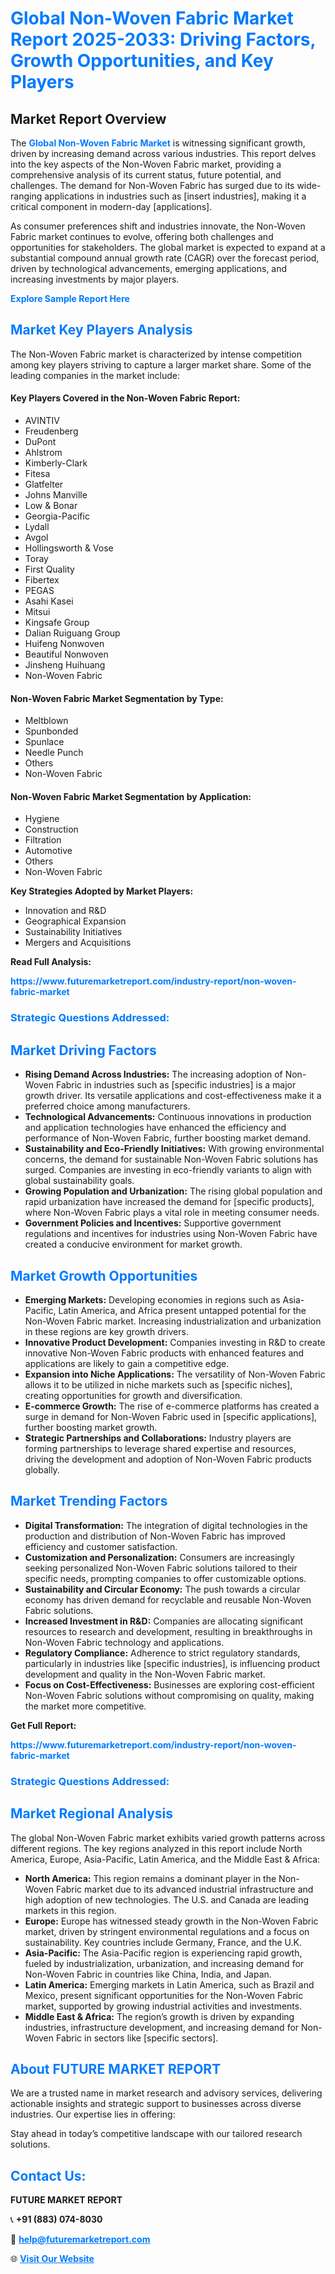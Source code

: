 <h1 style="color: #007BFF;">Global Non-Woven Fabric Market Report 2025-2033: Driving Factors, Growth Opportunities, and Key Players</h1>

<section id="overview">
<h2>Market Report Overview</h2>
<p>The <a href="https://www.futuremarketreport.com/industry-report/non-woven-fabric-market" style="color: #007BFF; text-decoration: none;"><strong>Global Non-Woven Fabric Market</strong></a> is witnessing significant growth, driven by increasing demand across various industries. This report delves into the key aspects of the Non-Woven Fabric market, providing a comprehensive analysis of its current status, future potential, and challenges. The demand for Non-Woven Fabric has surged due to its wide-ranging applications in industries such as [insert industries], making it a critical component in modern-day [applications].</p>
<p>As consumer preferences shift and industries innovate, the Non-Woven Fabric market continues to evolve, offering both challenges and opportunities for stakeholders. The global market is expected to expand at a substantial compound annual growth rate (CAGR) over the forecast period, driven by technological advancements, emerging applications, and increasing investments by major players.</p>
</section>

<section id="overview">
<p><a href="https://www.futuremarketreport.com/request-sample/reportId=42037" style="color: #007BFF; text-decoration: none;"><strong>Explore Sample Report Here</strong></a></p>
</section>

<section id="key-players">
<h2 style="color: #007BFF;">Market Key Players Analysis</h2>
<p>The Non-Woven Fabric market is characterized by intense competition among key players striving to capture a larger market share. Some of the leading companies in the market include:</p>
<h4>Key Players Covered in the Non-Woven Fabric Report:</h4>
<ul><li>AVINTIV</li><li>Freudenberg</li><li>DuPont</li><li>Ahlstrom</li><li>Kimberly-Clark</li><li>Fitesa</li><li>Glatfelter</li><li>Johns Manville</li><li>Low &amp; Bonar</li><li>Georgia-Pacific</li><li>Lydall</li><li>Avgol</li><li>Hollingsworth &amp; Vose</li><li>Toray</li><li>First Quality</li><li>Fibertex</li><li>PEGAS</li><li>Asahi Kasei</li><li>Mitsui</li><li>Kingsafe Group</li><li>Dalian Ruiguang Group</li><li>Huifeng Nonwoven</li><li>Beautiful Nonwoven</li><li>Jinsheng Huihuang</li><li>Non-Woven Fabric</li></ul>
<h4>Non-Woven Fabric Market Segmentation by Type:</h4>
<ul><li>Meltblown</li><li>Spunbonded</li><li>Spunlace</li><li>Needle Punch</li><li>Others</li><li>Non-Woven Fabric</li></ul>

<h4>Non-Woven Fabric Market Segmentation by Application:</h4>
<ul><li>Hygiene</li><li>Construction</li><li>Filtration</li><li>Automotive</li><li>Others</li><li>Non-Woven Fabric</li></ul>
<p><strong>Key Strategies Adopted by Market Players:</strong></p>
<ul>
<li>Innovation and R&D</li>
<li>Geographical Expansion</li>
<li>Sustainability Initiatives</li>
<li>Mergers and Acquisitions</li>
</ul>
</section>

<section>
<p><strong>Read Full Analysis: </strong></p><a href="https://www.futuremarketreport.com/industry-report/non-woven-fabric-market" style="color: #007BFF; text-decoration: none;"><strong>https://www.futuremarketreport.com/industry-report/non-woven-fabric-market</strong></a>
<h3 style="color: #007BFF;">Strategic Questions Addressed:</h3>
</section>

<section id="driving-factors">
<h2 style="color: #007BFF;">Market Driving Factors</h2>
<ul>
<li><strong>Rising Demand Across Industries:</strong> The increasing adoption of Non-Woven Fabric in industries such as [specific industries] is a major growth driver. Its versatile applications and cost-effectiveness make it a preferred choice among manufacturers.</li>
<li><strong>Technological Advancements:</strong> Continuous innovations in production and application technologies have enhanced the efficiency and performance of Non-Woven Fabric, further boosting market demand.</li>
<li><strong>Sustainability and Eco-Friendly Initiatives:</strong> With growing environmental concerns, the demand for sustainable Non-Woven Fabric solutions has surged. Companies are investing in eco-friendly variants to align with global sustainability goals.</li>
<li><strong>Growing Population and Urbanization:</strong> The rising global population and rapid urbanization have increased the demand for [specific products], where Non-Woven Fabric plays a vital role in meeting consumer needs.</li>
<li><strong>Government Policies and Incentives:</strong> Supportive government regulations and incentives for industries using Non-Woven Fabric have created a conducive environment for market growth.</li>
</ul>
</section>

<section id="growth-opportunities">
<h2 style="color: #007BFF;">Market Growth Opportunities</h2>
<ul>
<li><strong>Emerging Markets:</strong> Developing economies in regions such as Asia-Pacific, Latin America, and Africa present untapped potential for the Non-Woven Fabric market. Increasing industrialization and urbanization in these regions are key growth drivers.</li>
<li><strong>Innovative Product Development:</strong> Companies investing in R&D to create innovative Non-Woven Fabric products with enhanced features and applications are likely to gain a competitive edge.</li>
<li><strong>Expansion into Niche Applications:</strong> The versatility of Non-Woven Fabric allows it to be utilized in niche markets such as [specific niches], creating opportunities for growth and diversification.</li>
<li><strong>E-commerce Growth:</strong> The rise of e-commerce platforms has created a surge in demand for Non-Woven Fabric used in [specific applications], further boosting market growth.</li>
<li><strong>Strategic Partnerships and Collaborations:</strong> Industry players are forming partnerships to leverage shared expertise and resources, driving the development and adoption of Non-Woven Fabric products globally.</li>
</ul>
</section>

<section id="trending-factors">
<h2 style="color: #007BFF;">Market Trending Factors</h2>
<ul>
<li><strong>Digital Transformation:</strong> The integration of digital technologies in the production and distribution of Non-Woven Fabric has improved efficiency and customer satisfaction.</li>
<li><strong>Customization and Personalization:</strong> Consumers are increasingly seeking personalized Non-Woven Fabric solutions tailored to their specific needs, prompting companies to offer customizable options.</li>
<li><strong>Sustainability and Circular Economy:</strong> The push towards a circular economy has driven demand for recyclable and reusable Non-Woven Fabric solutions.</li>
<li><strong>Increased Investment in R&D:</strong> Companies are allocating significant resources to research and development, resulting in breakthroughs in Non-Woven Fabric technology and applications.</li>
<li><strong>Regulatory Compliance:</strong> Adherence to strict regulatory standards, particularly in industries like [specific industries], is influencing product development and quality in the Non-Woven Fabric market.</li>
<li><strong>Focus on Cost-Effectiveness:</strong> Businesses are exploring cost-efficient Non-Woven Fabric solutions without compromising on quality, making the market more competitive.</li>
</ul>
</section>

<section>
<p><strong>Get Full Report: </strong></p><a href="https://www.futuremarketreport.com/industry-report/non-woven-fabric-market" style="color: #007BFF; text-decoration: none;"><strong>https://www.futuremarketreport.com/industry-report/non-woven-fabric-market</strong></a>
<h3 style="color: #007BFF;">Strategic Questions Addressed:</h3>
</section>


<section id="regional-analysis">
<h2 style="color: #007BFF;">Market Regional Analysis</h2>
<p>The global Non-Woven Fabric market exhibits varied growth patterns across different regions. The key regions analyzed in this report include North America, Europe, Asia-Pacific, Latin America, and the Middle East & Africa:</p>
<ul>
<li><strong>North America:</strong> This region remains a dominant player in the Non-Woven Fabric market due to its advanced industrial infrastructure and high adoption of new technologies. The U.S. and Canada are leading markets in this region.</li>
<li><strong>Europe:</strong> Europe has witnessed steady growth in the Non-Woven Fabric market, driven by stringent environmental regulations and a focus on sustainability. Key countries include Germany, France, and the U.K.</li>
<li><strong>Asia-Pacific:</strong> The Asia-Pacific region is experiencing rapid growth, fueled by industrialization, urbanization, and increasing demand for Non-Woven Fabric in countries like China, India, and Japan.</li>
<li><strong>Latin America:</strong> Emerging markets in Latin America, such as Brazil and Mexico, present significant opportunities for the Non-Woven Fabric market, supported by growing industrial activities and investments.</li>
<li><strong>Middle East & Africa:</strong> The region’s growth is driven by expanding industries, infrastructure development, and increasing demand for Non-Woven Fabric in sectors like [specific sectors].</li>
</ul>
</section>

<footer>
<h2 style="color: #007BFF;">About FUTURE MARKET REPORT</h2>
<p>We are a trusted name in market research and advisory services, delivering actionable insights and strategic support to businesses across diverse industries. Our expertise lies in offering:</p>

<p>Stay ahead in today’s competitive landscape with our tailored research solutions.</p>

<h2 style="color: #007BFF;">Contact Us:</h2>
<p><strong>FUTURE MARKET REPORT</strong></p>
<p>📞 <strong>+91 (883) 074-8030</strong></p>
<p>📧 <strong><a href="mailto:help@futuremarketreport.com" style="color: #007BFF;">help@futuremarketreport.com</a></strong></p>
<p>🌐 <strong><a href="https://www.futuremarketreport.com/" style="color: #007BFF;">Visit Our Website</a></strong></p>
</footer>